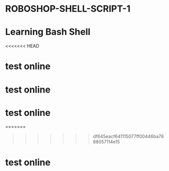 # ROBOSHOP-SHELL-SCRIPT-1

# Learning Bash Shell

<<<<<<< HEAD
# test online
# test online
# test online
=======
>>>>>>> df645eacf641115077ff00446ba7888057114e15
# test online